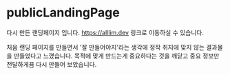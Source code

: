 # publicLandingPage
다시 만든 랜딩페이지 입니다. https://alllim.dev 링크로 이동하실 수 있습니다.<br/>


처음 랜딩 페이지를 만들면서 '잘 만들어야지'라는 생각에 정작 취지에 맞지 않는 결과물을 만들었다고 느꼈습니다. 목적에 맞게 만드는게 중요하다는 것을 깨닫고 중요 정보만 전달하게끔 다시 만들어 보았습니다.
